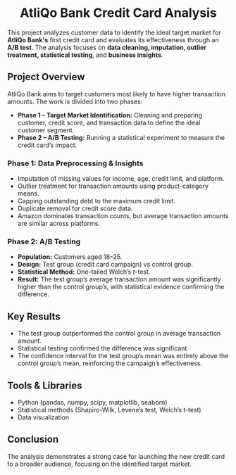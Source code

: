 <h1 align="center">AtliQo Bank Credit Card Analysis</h1>

This project analyzes customer data to identify the ideal target market for **AtliQo Bank's** first credit card and evaluates its effectiveness through an **A/B test**. The analysis focuses on **data cleaning, imputation, outlier treatment, statistical testing**, and **business insights**.

## Project Overview
AtliQo Bank aims to target customers most likely to have higher transaction amounts. The work is divided into two phases:

- **Phase 1 – Target Market Identification:** Cleaning and preparing customer, credit score, and transaction data to define the ideal customer segment.
- **Phase 2 – A/B Testing:** Running a statistical experiment to measure the credit card’s impact.

### Phase 1: Data Preprocessing & Insights
- Imputation of missing values for income, age, credit limit, and platform.
- Outlier treatment for transaction amounts using product-category means.
- Capping outstanding debt to the maximum credit limit.
- Duplicate removal for credit score data.
- Amazon dominates transaction counts, but average transaction amounts are similar across platforms.

### Phase 2: A/B Testing
- **Population:** Customers aged 18–25.
- **Design:** Test group (credit card campaign) vs control group.
- **Statistical Method:** One-tailed Welch’s *t*-test.
- **Result:** The test group’s average transaction amount was significantly higher than the control group’s, with statistical evidence confirming the difference.

## Key Results
- The test group outperformed the control group in average transaction amount.
- Statistical testing confirmed the difference was significant.
- The confidence interval for the test group’s mean was entirely above the control group’s mean, reinforcing the campaign’s effectiveness.

## Tools & Libraries
- Python (pandas, numpy, scipy, matplotlib, seaborn)
- Statistical methods (Shapiro-Wilk, Levene’s test, Welch’s t-test)
- Data visualization

## Conclusion
The analysis demonstrates a strong case for launching the new credit card to a broader audience, focusing on the identified target market.
